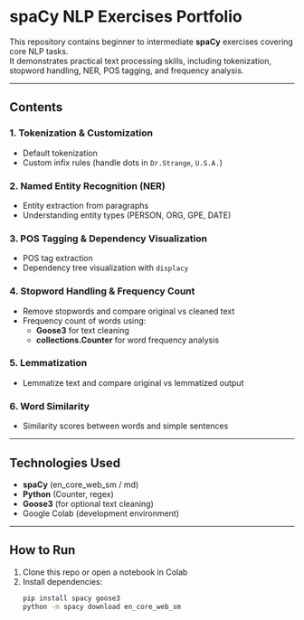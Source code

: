 # spaCy NLP Exercises Portfolio

This repository contains beginner to intermediate **spaCy** exercises covering core NLP tasks.  
It demonstrates practical text processing skills, including tokenization, stopword handling, NER, POS tagging, and frequency analysis.

---

## **Contents**

### 1. Tokenization & Customization
- Default tokenization
- Custom infix rules (handle dots in `Dr.Strange`, `U.S.A.`)

### 2. Named Entity Recognition (NER)
- Entity extraction from paragraphs
- Understanding entity types (PERSON, ORG, GPE, DATE)

### 3. POS Tagging & Dependency Visualization
- POS tag extraction
- Dependency tree visualization with `displacy`

### 4. Stopword Handling & Frequency Count
- Remove stopwords and compare original vs cleaned text
- Frequency count of words using:
  - **Goose3** for text cleaning
  - **collections.Counter** for word frequency analysis

### 5. Lemmatization
- Lemmatize text and compare original vs lemmatized output

### 6. Word Similarity
- Similarity scores between words and simple sentences

---

## **Technologies Used**
- **spaCy** (en_core_web_sm / md)
- **Python** (Counter, regex)
- **Goose3** (for optional text cleaning)
- Google Colab (development environment)

---

## **How to Run**
1. Clone this repo or open a notebook in Colab
2. Install dependencies:
   ```bash
   pip install spacy goose3
   python -m spacy download en_core_web_sm
